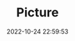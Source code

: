 ---
weight: 1
images:
- /images/edited/27.jpeg
title: Picture
date: 2022-10-24 22:59:53
tags:
- luminar
- work
---